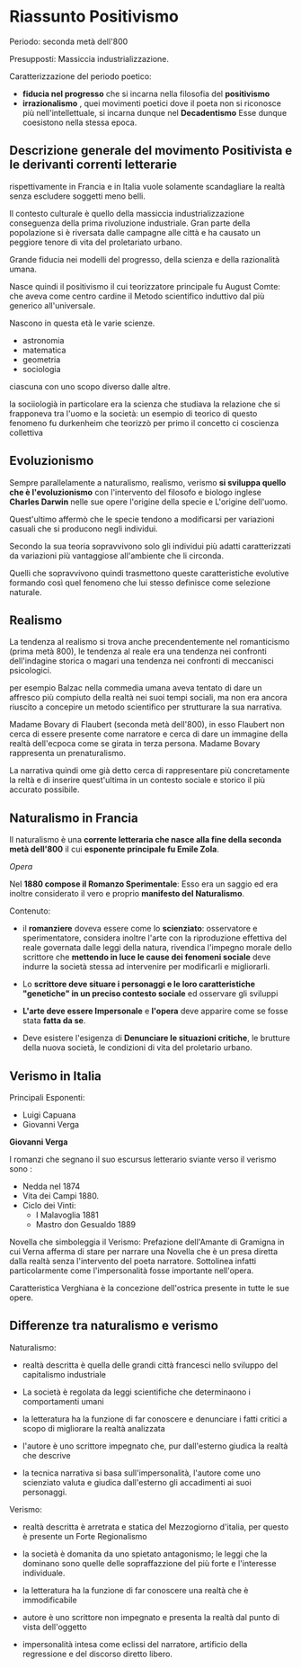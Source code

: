 # Riassunto Positivismo 

Periodo: seconda metà dell'800

Presupposti:
Massiccia industrializzazione.

Caratterizzazione del periodo poetico:
- **fiducia nel progresso** che si incarna nella filosofia del **positivismo**
- **irrazionalismo** , quei movimenti poetici dove il poeta non si riconosce più nell'intellettuale, si incarna dunque nel **Decadentismo**
Esse dunque coesistono nella stessa epoca.

## Descrizione generale del movimento Positivista e le derivanti correnti letterarie

rispettivamente in Francia e in Italia vuole solamente scandagliare la realtà senza escludere soggetti meno belli.

Il contesto culturale è quello della massiccia industrializzazione conseguenza della prima rivoluzione industriale.
Gran parte della popolazione si  è riversata dalle campagne alle città e ha causato un peggiore tenore di vita del proletariato urbano.

Grande fiducia nei modelli del progresso, della scienza e della razionalità umana.

Nasce quindi il positivismo il cui teorizzatore principale fu August Comte:
che aveva  come centro cardine il Metodo scientifico induttivo dal più generico all'universale.

Nascono in questa età le varie scienze.
- astronomia 
- matematica
- geometria
- sociologia

ciascuna con uno scopo diverso dalle altre.

la sociiologià in particolare era la scienza che studiava la relazione che si frapponeva tra l'uomo e la società:
un esempio di teorico di questo fenomeno fu durkenheim che teorizzò per primo il concetto ci coscienza collettiva 

## Evoluzionismo

Sempre parallelamente a naturalismo, realismo, verismo **si sviluppa quello che è l'evoluzionismo** con l'intervento del filosofo e biologo inglese **Charles Darwin** nelle sue opere l'origine della specie e L'origine dell'uomo.

Quest'ultimo affermò che le specie tendono a modificarsi per variazioni casuali che si producono negli individui.

Secondo la sua teoria sopravvivono solo gli individui più adatti caratterizzati da variazioni più vantaggiose all'ambiente che li circonda.

Quelli che sopravvivono quindi trasmettono queste caratteristiche evolutive formando così quel fenomeno che lui stesso definisce come selezione naturale.

## Realismo

La tendenza al realismo si trova anche precendentemente nel romanticismo (prima metà 800), le tendenza al reale era una tendenza nei confronti dell'indagine storica o magari una tendenza nei confronti di meccanisci psicologici.

per esempio Balzac nella commedia umana aveva tentato di dare un affresco più compiuto della realtà nei suoi tempi sociali, ma non era ancora riuscito a concepire un metodo scientifico per strutturare la sua narrativa.

Madame Bovary di Flaubert (seconda metà dell'800), in esso Flaubert non cerca di essere presente come narratore e cerca di dare un immagine della realtà dell'ecpoca come se girata in terza persona.
Madame Bovary rappresenta un prenaturalismo.

La narrativa quindi ome già detto cerca di rappresentare più concretamente la reltà e di inserire quest'ultima in un contesto sociale e storico il più accurato possibile.

## Naturalismo in Francia

Il naturalismo è una 
**corrente letteraria che nasce alla fine della seconda metà dell'800**
il cui **esponente principale fu Emile Zola**.


*Opera*

Nel **1880 compose il Romanzo Sperimentale**:
Esso era un saggio ed era inoltre considerato il vero e proprio **manifesto del Naturalismo**.

Contenuto:
- il **romanziere** doveva essere come lo **scienziato**: osservatore e sperimentatore, considera inoltre l'arte con la riproduzione effettiva del reale governata dalle leggi della natura, rivendica l'impegno morale dello scrittore che **mettendo in luce le cause dei fenomeni sociale** deve indurre la società stessa ad intervenire per modificarli e migliorarli.

- Lo **scrittore deve situare i personaggi e le loro caratteristiche "genetiche" in un preciso contesto sociale** ed osservare gli sviluppi

- **L'arte deve essere Impersonale** e **l'opera** deve apparire come se fosse stata **fatta da se**.

- Deve esistere l'esigenza di **Denunciare le situazioni critiche**, le brutture della nuova società, le condizioni di vita del proletario urbano.

## Verismo in Italia

Principali Esponenti:
- Luigi Capuana
- Giovanni Verga

**Giovanni Verga**

I romanzi che segnano il suo escursus letterario sviante verso il verismo sono :
- Nedda nel 1874 
- Vita dei Campi 1880.
- Ciclo dei Vinti:
	- I Malavoglia 1881
	- Mastro don Gesualdo 1889

Novella che simboleggia il Verismo:
Prefazione dell'Amante di Gramigna in cui Verna afferma di stare per narrare una Novella  che è un presa diretta dalla realtà senza l'intervento del poeta narratore.
Sottolinea infatti particolarmente come l'impersonalità fosse importante nell'opera.

Caratteristica Verghiana è la concezione dell'ostrica presente in tutte le sue opere.

## Differenze tra naturalismo e verismo

Naturalismo:
- realtà descritta è quella delle grandi città francesci nello sviluppo del capitalismo industriale

- La società è regolata da leggi scientifiche che determinaono i comportamenti umani

- la letteratura ha la funzione di far conoscere e denunciare i  fatti critici a scopo di migliorare la realtà analizzata

- l'autore è uno scrittore impegnato che, pur dall'esterno giudica la realtà che descrive

- la tecnica narrativa si basa sull'impersonalità, l'autore come uno scienziato valuta e giudica dall'esterno gli accadimenti ai suoi personaggi.

Verismo:
- realtà descritta è arretrata e statica del Mezzogiorno d'italia, per questo è presente un Forte Regionalismo

- la società è domanita da uno spietato antagonismo; le leggi che la dominano sono quelle delle sopraffazzione del più forte e l'interesse individuale.

- la letteratura ha la funzione di far conoscere una realtà che è immodificabile 

- autore è uno scrittore non impegnato e presenta la realtà dal punto di vista dell'oggetto

- impersonalità intesa come eclissi del narratore, artificio della regressione e del discorso diretto libero.
<!--stackedit_data:
eyJoaXN0b3J5IjpbLTY4NDcyMjY4NCwxMDYwNDE0MjUwLC04MD
MxODk4MTksMTU3Mzg1Mzg5MywxOTA1OTgyNTYxXX0=
-->